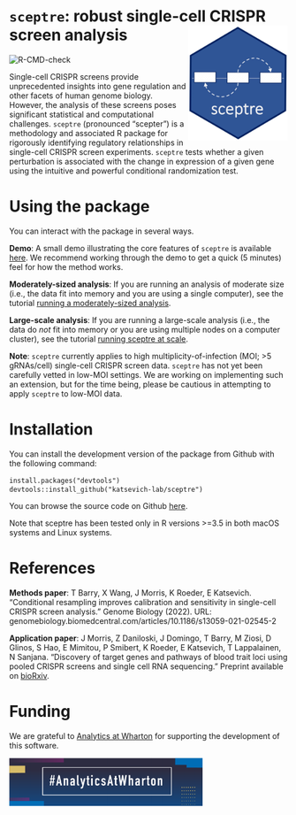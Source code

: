 
<!-- README.md is generated from README.Rmd. Please edit that file -->

# `sceptre`: robust single-cell CRISPR screen analysis <img src="man/figures/hex.jpg" align="right" alt="" width="180" />

<!-- badges: start -->

![R-CMD-check](https://github.com/scarlettcanny0629/sceptre/actions/workflows/R-CMD-check.yaml/badge.svg)
<!-- badges: end -->

Single-cell CRISPR screens provide unprecedented insights into gene
regulation and other facets of human genome biology. However, the
analysis of these screens poses significant statistical and
computational challenges. `sceptre` (pronounced “scepter”) is a
methodology and associated R package for rigorously identifying
regulatory relationships in single-cell CRISPR screen experiments.
`sceptre` tests whether a given perturbation is associated with the
change in expression of a given gene using the intuitive and powerful
conditional randomization test.

# Using the package

You can interact with the package in several ways.

**Demo**: A small demo illustrating the core features of `sceptre` is
available
[here](https://katsevich-lab.github.io/sceptre/articles/sceptre-small-example.html).
We recommend working through the demo to get a quick (5 minutes) feel
for how the method works.

**Moderately-sized analysis**: If you are running an analysis of
moderate size (i.e., the data fit into memory and you are using a single
computer), see the tutorial [running a moderately-sized
analysis](https://katsevich-lab.github.io/sceptre/articles/sceptre-on-moderately-sized-data.html).

**Large-scale analysis**: If you are running a large-scale analysis
(i.e., the data do *not* fit into memory or you are using multiple nodes
on a computer cluster), see the tutorial [running sceptre at
scale](https://katsevich-lab.github.io/sceptre/articles/sceptre-at-scale.html).

**Note**: `sceptre` currently applies to high multiplicity-of-infection
(MOI; \>5 gRNAs/cell) single-cell CRISPR screen data. `sceptre` has not
yet been carefully vetted in low-MOI settings. We are working on
implementing such an extension, but for the time being, please be
cautious in attempting to apply `sceptre` to low-MOI data.

# Installation

You can install the development version of the package from Github with
the following command:

    install.packages("devtools")
    devtools::install_github("katsevich-lab/sceptre")

You can browse the source code on Github
[here](https://github.com/katsevich-lab/sceptre).

Note that sceptre has been tested only in R versions \>=3.5 in both
macOS systems and Linux systems.

# References

**Methods paper**: T Barry, X Wang, J Morris, K Roeder, E Katsevich.
“Conditional resampling improves calibration and sensitivity in
single-cell CRISPR screen analysis.” Genome Biology (2022). URL: genomebiology.biomedcentral.com/articles/10.1186/s13059-021-02545-2

**Application paper**: J Morris, Z Daniloski, J Domingo, T Barry, M
Ziosi, D Glinos, S Hao, E Mimitou, P Smibert, K Roeder, E Katsevich, T
Lappalainen, N Sanjana. “Discovery of target genes and pathways of blood
trait loci using pooled CRISPR screens and single cell RNA sequencing.”
Preprint available on
[bioRxiv](https://www.biorxiv.org/content/10.1101/2021.04.07.438882v1).

# Funding

We are grateful to [Analytics at
Wharton](https://analytics.wharton.upenn.edu/) for supporting the
development of this software.

<img src="man/figures/wharton_analytics.png" align="center" alt="" width="350" />
